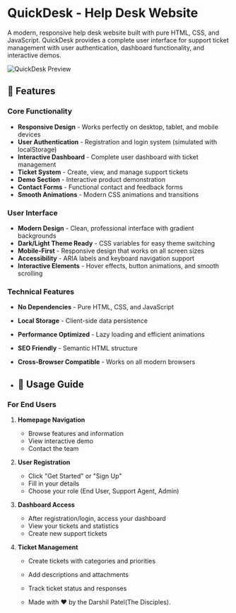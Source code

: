 # QuickDesk - Help Desk Website

A modern, responsive help desk website built with pure HTML, CSS, and JavaScript. QuickDesk provides a complete user interface for support ticket management with user authentication, dashboard functionality, and interactive demos.

![QuickDesk Preview](https://via.placeholder.com/800x400/2563eb/ffffff?text=QuickDesk+Help+Desk+System)

## 🚀 Features

### Core Functionality
- **Responsive Design** - Works perfectly on desktop, tablet, and mobile devices
- **User Authentication** - Registration and login system (simulated with localStorage)
- **Interactive Dashboard** - Complete user dashboard with ticket management
- **Ticket System** - Create, view, and manage support tickets
- **Demo Section** - Interactive product demonstration
- **Contact Forms** - Functional contact and feedback forms
- **Smooth Animations** - Modern CSS animations and transitions

### User Interface
- **Modern Design** - Clean, professional interface with gradient backgrounds
- **Dark/Light Theme Ready** - CSS variables for easy theme switching
- **Mobile-First** - Responsive design that works on all screen sizes
- **Accessibility** - ARIA labels and keyboard navigation support
- **Interactive Elements** - Hover effects, button animations, and smooth scrolling

### Technical Features
- **No Dependencies** - Pure HTML, CSS, and JavaScript
- **Local Storage** - Client-side data persistence
- **Performance Optimized** - Lazy loading and efficient animations
- **SEO Friendly** - Semantic HTML structure
- **Cross-Browser Compatible** - Works on all modern browsers

- ## 🎯 Usage Guide

### For End Users

1. **Homepage Navigation**
   - Browse features and information
   - View interactive demo
   - Contact the team

2. **User Registration**
   - Click "Get Started" or "Sign Up"
   - Fill in your details
   - Choose your role (End User, Support Agent, Admin)

3. **Dashboard Access**
   - After registration/login, access your dashboard
   - View your tickets and statistics
   - Create new support tickets

4. **Ticket Management**
   - Create tickets with categories and priorities
   - Add descriptions and attachments
   - Track ticket status and responses
  
   - Made with ❤️ by the Darshil Patel(The Disciples).
